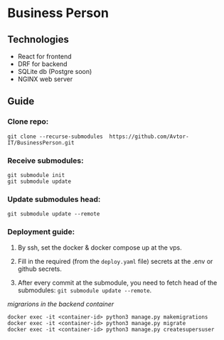# Business Person

## Technologies

-   React for frontend
-   DRF for backend
-   SQLite db (Postgre soon)
-   NGINX web server

## Guide

### Clone repo:

```
git clone --recurse-submodules  https://github.com/Avtor-IT/BusinessPerson.git
```

### Receive submodules:

```
git submodule init
git submodule update
```

### Update submodules head:

```
git submodule update --remote
```

### Deployment guide:

1. By ssh, set the docker & docker compose up at the vps.

2. Fill in the required (from the `deploy.yaml` file) secrets at the .env or github secrets.

3. After every commit at the submodule, you need to fetch head of the submodules: `git submodule update --remote`.


_migrarions in the backend container_

```
docker exec -it <container-id> python3 manage.py makemigrations
docker exec -it <container-id> python3 manage.py migrate
docker exec -it <container-id> python3 manage.py createsupersuser
```
